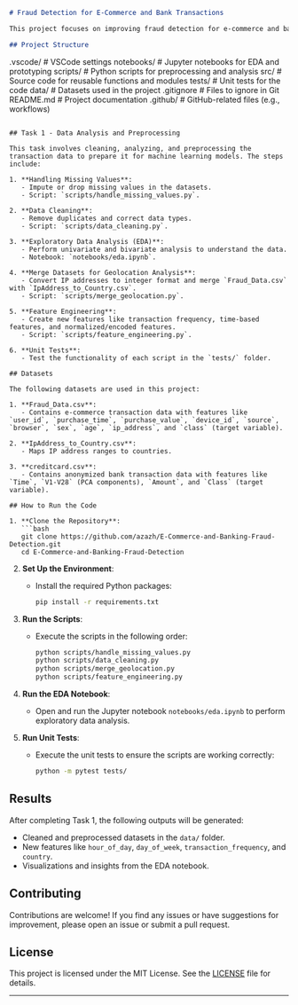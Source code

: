 


```markdown
# Fraud Detection for E-Commerce and Bank Transactions

This project focuses on improving fraud detection for e-commerce and bank transactions using advanced data analysis and machine learning techniques. The goal is to build robust models that can accurately identify fraudulent activities by leveraging transaction data, geolocation analysis, and pattern recognition.

## Project Structure

```
.vscode/                # VSCode settings
notebooks/              # Jupyter notebooks for EDA and prototyping
scripts/                # Python scripts for preprocessing and analysis
src/                    # Source code for reusable functions and modules
tests/                  # Unit tests for the code
data/                   # Datasets used in the project
.gitignore              # Files to ignore in Git
README.md               # Project documentation
.github/                # GitHub-related files (e.g., workflows)
```

## Task 1 - Data Analysis and Preprocessing

This task involves cleaning, analyzing, and preprocessing the transaction data to prepare it for machine learning models. The steps include:

1. **Handling Missing Values**:
   - Impute or drop missing values in the datasets.
   - Script: `scripts/handle_missing_values.py`.

2. **Data Cleaning**:
   - Remove duplicates and correct data types.
   - Script: `scripts/data_cleaning.py`.

3. **Exploratory Data Analysis (EDA)**:
   - Perform univariate and bivariate analysis to understand the data.
   - Notebook: `notebooks/eda.ipynb`.

4. **Merge Datasets for Geolocation Analysis**:
   - Convert IP addresses to integer format and merge `Fraud_Data.csv` with `IpAddress_to_Country.csv`.
   - Script: `scripts/merge_geolocation.py`.

5. **Feature Engineering**:
   - Create new features like transaction frequency, time-based features, and normalized/encoded features.
   - Script: `scripts/feature_engineering.py`.

6. **Unit Tests**:
   - Test the functionality of each script in the `tests/` folder.

## Datasets

The following datasets are used in this project:

1. **Fraud_Data.csv**:
   - Contains e-commerce transaction data with features like `user_id`, `purchase_time`, `purchase_value`, `device_id`, `source`, `browser`, `sex`, `age`, `ip_address`, and `class` (target variable).

2. **IpAddress_to_Country.csv**:
   - Maps IP address ranges to countries.

3. **creditcard.csv**:
   - Contains anonymized bank transaction data with features like `Time`, `V1-V28` (PCA components), `Amount`, and `Class` (target variable).

## How to Run the Code

1. **Clone the Repository**:
   ```bash
   git clone https://github.com/azazh/E-Commerce-and-Banking-Fraud-Detection.git
   cd E-Commerce-and-Banking-Fraud-Detection

   ```

2. **Set Up the Environment**:
   - Install the required Python packages:
     ```bash
     pip install -r requirements.txt
     ```

3. **Run the Scripts**:
   - Execute the scripts in the following order:
     ```bash
     python scripts/handle_missing_values.py
     python scripts/data_cleaning.py
     python scripts/merge_geolocation.py
     python scripts/feature_engineering.py
     ```

4. **Run the EDA Notebook**:
   - Open and run the Jupyter notebook `notebooks/eda.ipynb` to perform exploratory data analysis.

5. **Run Unit Tests**:
   - Execute the unit tests to ensure the scripts are working correctly:
     ```bash
     python -m pytest tests/
     ```

## Results

After completing Task 1, the following outputs will be generated:
- Cleaned and preprocessed datasets in the `data/` folder.
- New features like `hour_of_day`, `day_of_week`, `transaction_frequency`, and `country`.
- Visualizations and insights from the EDA notebook.

## Contributing

Contributions are welcome! If you find any issues or have suggestions for improvement, please open an issue or submit a pull request.

## License

This project is licensed under the MIT License. See the [LICENSE](LICENSE) file for details.

---
